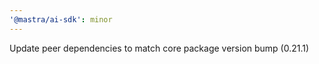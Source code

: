 ```yaml
---
'@mastra/ai-sdk': minor
---
```


Update peer dependencies to match core package version bump (0.21.1)
